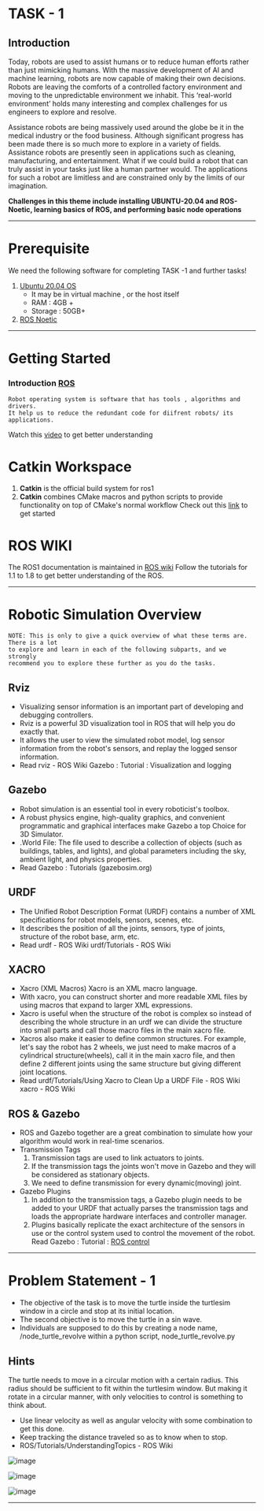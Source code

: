 # TASK - 1 

## Introduction 

Today, robots are used to assist humans or to reduce human efforts rather than just
mimicking humans. With the massive development of AI and machine learning, robots
are now capable of making their own decisions. Robots are leaving the comforts of a
controlled factory environment and moving to the unpredictable environment we inhabit.
This ‘real-world environment’ holds many interesting and complex challenges for us
engineers to explore and resolve.

Assistance robots are being massively used around the globe be it in the medical
industry or the food business. Although significant progress has been made there is so
much more to explore in a variety of fields. Assistance robots are presently seen in
applications such as cleaning, manufacturing, and entertainment. What if we could build
a robot that can truly assist in your tasks just like a human partner would. The
applications for such a robot are limitless and are constrained only by the limits of our
imagination.


**Challenges in this theme include installing UBUNTU-20.04 and ROS-Noetic, learning
basics of ROS, and performing basic node operations**

---

# Prerequisite

We need the following software for completing TASK -1 and further tasks!
1. [Ubuntu 20.04 OS](https://releases.ubuntu.com/focal/)
    - It may be in virtual machine , or the host itself
    - RAM : 4GB +
    - Storage : 50GB+
2.  [ROS Noetic](http://wiki.ros.org/noetic/Installation/Ubuntu)


---

# Getting Started 

### Introduction [ROS](https://www.ros.org/)
	Robot operating system is software that has tools , algorithms and drivers.
	It help us to reduce the redundant code for diifrent robots/ its applications.
Watch this [video](https://vimeo.com/639236696?embedded=true&source=vimeo_logo&owner=15710607)  to get better understanding 


# Catkin Workspace
1. **Catkin** is the official build system for ros1
2. **Catkin** combines CMake macros and python scripts to provide functionality on top of CMake's normal workflow 
Check out this [link](https://wiki.ros.org/catkin#Installing_catkin) to get started 

# ROS WIKI
The ROS1 documentation is maintained in [ROS wiki](http://wiki.ros.org/ROS/Tutorials)
Follow the tutorials for 1.1 to 1.8 to get better understanding of the ROS.

---


# Robotic Simulation Overview
	NOTE: This is only to give a quick overview of what these terms are. 
	There is a lot
	to explore and learn in each of the following subparts, and we strongly
	recommend you to explore these further as you do the tasks.

## Rviz
- Visualizing sensor information is an important part of developing and debugging
controllers.
- Rviz is a powerful 3D visualization tool in ROS that will help you do exactly that.
- It allows the user to view the simulated robot model, log sensor information from
the robot's sensors, and replay the logged sensor information.
- Read rviz - ROS Wiki Gazebo : Tutorial : Visualization and logging

## Gazebo
- Robot simulation is an essential tool in every roboticist's toolbox.
- A robust physics engine, high-quality graphics, and convenient programmatic
and graphical interfaces make Gazebo a top Choice for 3D Simulator.
- .World File: The file used to describe a collection of objects (such as buildings,
tables, and lights), and global parameters including the sky, ambient light, and
physics properties.
- Read Gazebo : Tutorials (gazebosim.org)

## URDF
- The Unified Robot Description Format (URDF) contains a number of XML
specifications for robot models, sensors, scenes, etc.
- It describes the position of all the joints, sensors, type of joints, structure of the
robot base, arm, etc.
- Read urdf - ROS Wiki urdf/Tutorials - ROS Wiki

## XACRO
- Xacro (XML Macros) Xacro is an XML macro language.
- With xacro, you can construct shorter and more readable XML files by using
macros that expand to larger XML expressions.
- Xacro is useful when the structure of the robot is complex so instead of
describing the whole structure in an urdf we can divide the structure into small
parts and call those macro files in the main xacro file.
- Xacros also make it easier to define common structures. For example, let's say
the robot has 2 wheels, we just need to make macros of a cylindrical
structure(wheels), call it in the main xacro file, and then define 2 different joints
using the same structure but giving different joint locations.
- Read urdf/Tutorials/Using Xacro to Clean Up a URDF File - ROS Wiki xacro -
ROS Wiki


## ROS & Gazebo
- ROS and Gazebo together are a great combination to simulate how your
algorithm would work in real-time scenarios.
- Transmission Tags
	1. Transmission tags are used to link actuators to joints.
	2. If the transmission tags the joints won't move in Gazebo and they will be
	considered as stationary objects.
	3. We need to define transmission for every dynamic(moving) joint.
- Gazebo Plugins
	1. In addition to the transmission tags, a Gazebo plugin needs to be added to
	your URDF that actually parses the transmission tags and loads the
	appropriate hardware interfaces and controller manager.
	2. Plugins basically replicate the exact architecture of the sensors in use or
	the control system used to control the movement of the robot.
Read Gazebo : Tutorial : [ROS control](gazebosim.org)

---

# Problem Statement - 1

- The objective of the task is to move the turtle inside the turtlesim window
in a circle and stop at its initial location.
- The second objective is to move the turtle in a sin wave.
- Individuals are supposed to do this by creating a node name,
/node_turtle_revolve within a python script, node_turtle_revolve.py


## Hints

The turtle needs to move in a circular motion with a certain radius. This
radius should be sufficient to fit within the turtlesim window. But making it
rotate in a circular manner, with only velocities to control is something to
think about.

- Use linear velocity as well as angular velocity with some combination to
get this done.
- Keep tracking the distance traveled so as to know when to stop.
- ROS/Tutorials/UnderstandingTopics - ROS Wiki

![image](https://user-images.githubusercontent.com/40001795/201526354-d185d296-2604-433c-8c1d-9cc560cbccb6.png)

![image](https://user-images.githubusercontent.com/40001795/201526363-954fcb25-10c9-4f8e-aac3-b613abb67a18.png)

![image](https://user-images.githubusercontent.com/40001795/201526377-13e2ba74-3685-4e53-98e9-44d4e5ba6bb1.png)

---



